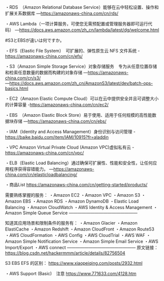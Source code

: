 ・RDS　（Amazon Relational Database Service）能够在云中轻松设置、操作和扩展关系数据库
―https://amazonaws-china.com/cn/rds/

・AWS Lambda（一项计算服务，可使您无需预配置或管理服务器即可运行代码）
―https://docs.aws.amazon.com/zh_cn/lambda/latest/dg/welcome.html

#S3とEBSが違いは何ですか。

・EFS（Elastic File System）　可扩展的、弹性原生云 NFS 文件系统
-https://amazonaws-china.com/cn/efs/

・S3（Amazon Simple Storage Service）对象存储服务　专为从任意位置存储和检索任意数量的数据而构建的对象存储
―https://amazonaws-china.com/cn/s3/
―https://docs.aws.amazon.com/zh_cn/AmazonS3/latest/dev/batch-ops-basics.html

・EC2（Amazon Elastic Compute Cloud）可以在云中提供安全并且可调整大小的计算容量
-https://amazonaws-china.com/cn/ec2/

・EBS　（Amazon Elastic Block Store）易于使用、适用于任何规模的高性能数据块存储
―https://amazonaws-china.com/cn/ebs/

・IAM（Identity and Access Management）身份识别与访问管理
-https://baike.baidu.com/item/IAM/10915?fr=aladdin

・VPC Amazon Virtual Private Cloud (Amazon VPC)虚拟私有云
-https://amazonaws-china.com/cn/vpc/

・ELB（Elastic Load Balancing）通过确保可扩展性、性能和安全性，让任何应用程序获得容错能力。
―https://amazonaws-china.com/cn/elasticloadbalancing/


・商品List
https://amazonaws-china.com/cn/getting-started/products/

需要熟练掌握的服务：
・Amazon EC2
・Amazon VPC
・Amazon S3
・Amazon EBS
・Amazon RDS
・Amazon DynamoDB
・Elastic Load Balancing
・Amazon CloudWatch
・AWS Identity & Access Management
・Amazon Simple Queue Service
————————————————

知道其应用场景和限制条件的服务有：
・Amazon Glacier
・Amazon ElastiCache
・Amazon Redshift
・Amazon CloudFront
・Amazon Route53
・AWS CloudFormation
・AWS Config
・AWS CloudTrial
・AWS WAF
・Amazon Simple Notification Service
・Amazon Simple Email Service
・AWS Import/Export
・AWS connect
————————————————
原文链接：https://blog.csdn.net/hackermmm/article/details/82756504

S3 EBS EFS 的区别：
https://www.xiaopeiqing.com/posts/2932.html

・AWS Support (Basic)　注意
https://www.771633.com/4128.htm

